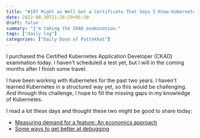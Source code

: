 ```yaml
---
title: "#197 Might as Well Get a Certificate That Says I Know Kubernetes"
date: 2022-08-30T21:26:29+05:30
draft: false
summary: "I'm taking the CKAD examination."
tags: ["daily log"]
categories: ["Daily Dose of Pottekkat"]
---
```


I purchased the Certified Kubernetes Application Developer (CKAD) examination today. I haven't scheduled a test yet, but I will in the coming months after I finish some travel.

I have been working with Kubernetes for the past two years. I haven't learned Kubernetes in a structured way yet, so this would be challenging. And through this challenge, I hope to fill the missing gaps in my knowledge of Kubernetes.

I read a lot these days and thought these two might be good to share today:

- [Measuring demand for a feature: An economics approach](https://austinhenley.com/blog/measuringdemand.html)
- [Some ways to get better at debugging](https://jvns.ca/blog/2022/08/30/a-way-to-categorize-debugging-skills/)
